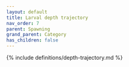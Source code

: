 ```yaml
---
layout: default
title: Larval depth trajectory
nav_order: 7
parent: Spawning
grand_parent: Category
has_children: false
---
```

{% include definitions/depth-trajectory.md %}
